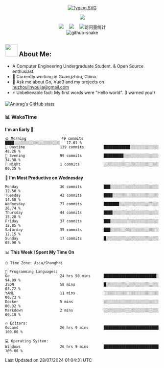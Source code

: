 <div align="center">
  
  <!-- dynamic typing effect 动态打字效果 -->
  <div align="center">
    <a href="https://linzyblog.netlify.app/">
      <img src="https://readme-typing-svg.demolab.com?font=Fira+Code&pause=1000&width=435&lines=Have a nice day&center=true&size=27" alt="Typing SVG"/>
    </a>
  </div>

  <!-- knock code pictures 敲代码的图片 -->
  <img src="https://cdn.jsdelivr.net/gh/sun0225SUN/sun0225SUN/assets/images/coding.gif" /><br>

  <!-- profile logo 个人资料徽标 -->
  <div align="center">
    <a href="https://linzyblog.netlify.app/"><img src="https://img.shields.io/badge/Website-博客-blue" /></a>&emsp;
    <a href="https://blog.csdn.net/weixin_46618592"><img src="https://img.shields.io/badge/CSDN-论坛-c32136" /></a>&emsp;
    <!-- visitor statistics logo 访问量统计徽标 -->
    <img src="https://komarev.com/ghpvc/?username=Gopherlinzy&label=Views&color=0e75b6&style=flat" alt="访问量统计" />
  </div>

<!-- Snake Code Contribution Map 贪吃蛇代码贡献图 -->
<picture>
  <source media="(prefers-color-scheme: dark)" srcset="https://cdn.jsdelivr.net/gh/sun0225SUN/sun0225SUN/profile-snake-contrib/github-contribution-grid-snake-dark.svg" />
  <source media="(prefers-color-scheme: light)" srcset="https://cdn.jsdelivr.net/gh/sun0225SUN/sun0225SUN/profile-snake-contrib/github-contribution-grid-snake.svg" />
  <img alt="github-snake" src="https://cdn.jsdelivr.net/gh/sun0225SUN/sun0225SUN/profile-snake-contrib/github-contribution-grid-snake-dark.svg" />
</picture>

</div>


## <img src="https://media.giphy.com/media/WUlplcMpOCEmTGBtBW/giphy.gif" width="40"> **About Me:**

- A Computer Engineering Undergraduate Student. & Open Source enthusiast.
- 🌱 Currently working in Guangzhou, China.
- 💬 Ask me about Go, Vue3 and my projects on [huzhoulinyoujia@gmail.com](mailto:huzhoulinyoujia@gmail.com)
- ⚡ Unbelievable fact: My first words were "Hello world". (I warned you!)

[![Anurag's GitHub stats](https://github-readme-stats.vercel.app/api?username=Gopherlinzy)](https://github.com/anuraghazra/github-readme-stats)

</td></tr>

<tr><td>


<!-- wakatime 统计 -->
### 📊 WakaTime
<!--START_SECTION:waka-->
**I'm an Early 🐤** 

```text
🌞 Morning                49 commits          ████░░░░░░░░░░░░░░░░░░░░░   17.01 % 
🌆 Daytime                139 commits         ████████████░░░░░░░░░░░░░   48.26 % 
🌃 Evening                99 commits          █████████░░░░░░░░░░░░░░░░   34.38 % 
🌙 Night                  1 commits           ░░░░░░░░░░░░░░░░░░░░░░░░░   00.35 % 
```
📅 **I'm Most Productive on Wednesday** 

```text
Monday                   36 commits          ███░░░░░░░░░░░░░░░░░░░░░░   12.50 % 
Tuesday                  42 commits          ████░░░░░░░░░░░░░░░░░░░░░   14.58 % 
Wednesday                77 commits          ███████░░░░░░░░░░░░░░░░░░   26.74 % 
Thursday                 44 commits          ████░░░░░░░░░░░░░░░░░░░░░   15.28 % 
Friday                   37 commits          ███░░░░░░░░░░░░░░░░░░░░░░   12.85 % 
Saturday                 35 commits          ███░░░░░░░░░░░░░░░░░░░░░░   12.15 % 
Sunday                   17 commits          █░░░░░░░░░░░░░░░░░░░░░░░░   05.90 % 
```


📊 **This Week I Spent My Time On** 

```text
🕑︎ Time Zone: Asia/Shanghai

💬 Programming Languages: 
Go                       24 hrs 50 mins      ████████████████████████░   94.99 % 
JSON                     58 mins             █░░░░░░░░░░░░░░░░░░░░░░░░   03.72 % 
YAML                     11 mins             ░░░░░░░░░░░░░░░░░░░░░░░░░   00.73 % 
Docker                   5 mins              ░░░░░░░░░░░░░░░░░░░░░░░░░   00.32 % 
Markdown                 2 mins              ░░░░░░░░░░░░░░░░░░░░░░░░░   00.18 % 

🔥 Editors: 
GoLand                   26 hrs 9 mins       █████████████████████████   100.00 % 

💻 Operating System: 
Windows                  26 hrs 9 mins       █████████████████████████   100.00 % 
```


 Last Updated on 28/07/2024 01:04:31 UTC
<!--END_SECTION:waka-->


<!--
**Gopherlinzy/Gopherlinzy** is a ✨ _special_ ✨ repository because its `README.md` (this file) appears on your GitHub profile.

Here are some ideas to get you started:

- 🔭 I’m currently working on ...
- 🌱 I’m currently learning ...
- 👯 I’m looking to collaborate on ...
- 🤔 I’m looking for help with ...
- 💬 Ask me about ...
- 📫 How to reach me: ...
- 😄 Pronouns: ...
- ⚡ Fun fact: ...
-->
